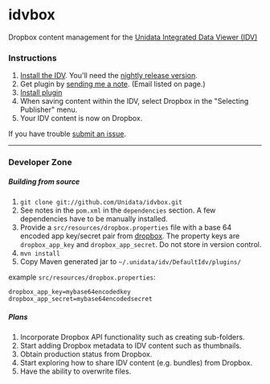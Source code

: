 # idvbox

Dropbox content management for the [Unidata Integrated Data Viewer (IDV)](http://www.unidata.ucar.edu/software/idv/)

### Instructions

1. [Install the IDV](http://www.unidata.ucar.edu/software/idv/). You'll need the [nightly release version](http://www.unidata.ucar.edu/downloads/idv/nightly/index.jsp).
2. Get plugin by [sending me a note](https://github.com/julienchastang). (Email listed on page.)
3. [Install plugin](http://www.unidata.ucar.edu/software/idv/docs/userguide/misc/Plugins.html)
4. When saving content within the IDV, select Dropbox in the "Selecting Publisher" menu.
5. Your IDV content is now on Dropbox.

If you have trouble [submit an issue](https://github.com/Unidata/idvbox/issues).

***

### Developer Zone

##### Building from source

1. `git clone git://github.com/Unidata/idvbox.git`
2. See notes in the `pom.xml` in the `dependencies` section. A few dependencies have to be manually installed.
3. Provide a `src/resources/dropbox.properties` file with a base 64 encoded app key/secret pair from [dropbox](https://www.dropbox.com/developers/apps). The property keys are `dropbox_app_key` and `dropbox_app_secret`. Do not store in version control.
4. `mvn install`
5. Copy Maven generated jar to `~/.unidata/idv/DefaultIdv/plugins/`

example `src/resources/dropbox.properties`:

    dropbox_app_key=mybase64encodedkey
    dropbox_app_secret=mybase64encodedsecret
    
    
##### Plans
1. Incorporate Dropbox API functionality such as creating sub-folders.
2. Start adding Dropbox metadata to IDV content such as thumbnails.
3. Obtain production status from Dropbox.
4. Start exploring how to share IDV content (e.g. bundles) from Dropbox.
5. Have the ability to overwrite files.
